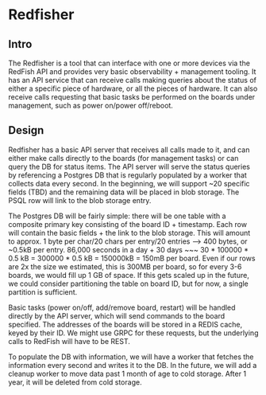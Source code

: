 # Redfisher
## Intro
The Redfisher is a tool that can interface with one or more devices via the RedFish API and provides very basic observability + management tooling. It has an API service that can receive calls making queries about the status of either a specific piece of hardware, or all the pieces of hardware. It can also receive calls requesting that basic tasks be performed on the boards under management, such as power on/power off/reboot.

## Design
Redfisher has a basic API server that receives all calls made to it, and can either make calls directly to the boards (for management tasks) or can query the DB for status items. 
The API server will serve the status queries by referencing a Postgres DB that is regularly populated by a worker that collects data every second. In the beginning, we will support ~20 specific fields (TBD) and the remaining data will be placed in blob storage. The PSQL row will link to the blob storage entry.

The Postgres DB will be fairly simple: there will be one table with a composite primary key consisting of the board ID + timestamp. Each row will contain the basic fields + the link to the blob storage. This will amount to approx. 1 byte per char/20 chars per entry/20 entries --> 400 bytes, or ~0.5kB per entry. 86,000 seconds in a day + 30 days ~~~ 30 * 100000 * 0.5 kB = 300000 * 0.5 kB = 150000kB = 150mB per board. Even if our rows are 2x the size we estimated, this is 300MB per board, so for every 3-6 boards, we would fill up 1 GB of space. If this gets scaled up in the future, we could consider partitioning the table on board ID, but for now, a single partition is sufficient.

Basic tasks (power on/off, add/remove board, restart) will be handled directly by the API server, which will send commands to the board specified. The addresses of the boards will be stored in a REDIS cache, keyed by their ID. We might use GRPC for these requests, but the underlying calls to RedFish will have to be REST.

To populate the DB with information, we will have a worker that fetches the information every second and writes it to the DB. In the future, we will add a cleanup worker to move data past 1 month of age to cold storage. After 1 year, it will be deleted from cold storage.
